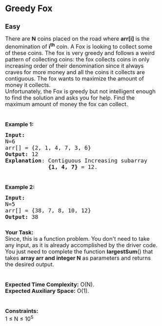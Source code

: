 # Greedy Fox
## Easy 
<div class="problem-statement">
                <p></p><p><span style="font-size:18px">There are <strong>N</strong> coins placed on the road where <strong>arr[i]</strong> is the denomination of <strong>i<sup>th</sup></strong> coin. A Fox is looking to collect some of these coins. The fox is very greedy and follows a&nbsp;weird pattern of collecting coins:&nbsp;the fox&nbsp;collects coins in only increasing order of their denomination since it always craves for more money and all the coins it collects are contiguous.&nbsp;The fox wants to maximize the amount of money it collects.<br>
Unfortunately, the Fox&nbsp;is greedy but not intelligent enough to find the solution and asks you for help. Find&nbsp;the maximum amount of money the fox can collect.&nbsp;</span></p>

<p>&nbsp;</p>

<p><span style="font-size:18px"><strong>Example 1:</strong></span></p>

<pre><span style="font-size:18px"><strong>Input:
</strong>N=6
arr[] = {2, 1, 4, 7, 3, 6} 
<strong>Output:</strong> 12
<strong>Explanation</strong>: Contiguous Increasing subarray 
&nbsp;            <strong>{1, 4, 7}</strong> = 12.</span></pre>

<p>&nbsp;</p>

<p><span style="font-size:18px"><strong>Example 2:</strong></span></p>

<pre><span style="font-size:18px"><strong>Input:
</strong>N=5
arr[] = {38, 7, 8, 10, 12} 
<strong>Output:</strong> 38
</span>
</pre>

<p><span style="font-size:18px"><strong>Your Task:</strong><br>
Since, this is a function problem. You don't need to take any input, as it is already accomplished by the driver code. You just need to complete the function <strong>largestSum</strong>() that takes <strong>array arr and integer N</strong>&nbsp;as parameters and returns the desired output.</span></p>

<p>&nbsp;</p>

<p><span style="font-size:18px"><strong>Expected Time Complexity:</strong> O(N).<br>
<strong>Expected Auxiliary Space:</strong> O(1).</span></p>

<p>&nbsp;</p>

<p><span style="font-size:18px"><strong>Constraints:</strong><br>
1 ≤ N ≤ 10<sup>5</sup></span></p>

<p>&nbsp;</p>
 <p></p>
            </div>